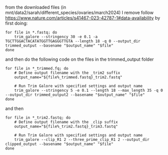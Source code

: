 from the downloaded files (in mnt/data2/sarah/different_species/ovaries/march2024) I remove follow https://www.nature.com/articles/s41467-023-42787-1#data-availability by first doing:
```
for file in *.fastq; do
    trim_galore --stringency 30 -e 0.1 -a TGCTTGGACTACATATGGTTGAGGGTTGTA --length 18 -q 0 --output_dir trimmed_output --basename "$output_name" "$file"
done
```

and then do the following code on the files in the trimmed_output folder
```
for file in *_trimmed.fq; do
    # Define output filename with the _trim2 suffix
    output_name="${file%_trimmed.fastq}_trim2.fastq"

    # Run Trim Galore with specified settings and output name
    trim_galore --stringency 5 -e 0.1 --length 18 --max_length 35 -q 0 --output_dir trimmed_output2 --basename "$output_name" "$file"
done
```

and then
```
for file in *_trim2.fastq; do
    # Define output filename with the _clip suffix
    output_name="${file%_trim2.fastq}_trim3.fastq"

    # Run Trim Galore with specified settings and output name
    trim_galore --clip_R1 2 --three_prime_clip_R1 2 --output_dir clipped_output --basename "$output_name" "$file"
done



```
